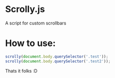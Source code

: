 Scrolly.js
==========

A script for custom scrollbars

How to use:
===========

~~~javascript
scrolly(document.body.querySelector('.test'));
scrolly(document.body.querySelector('.test2'));
~~~

Thats it folks :D

